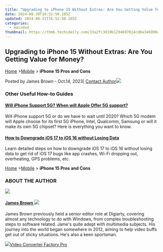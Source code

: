 ```yaml
---
title: "Upgrading to iPhone 15 Without Extras: Are You Getting Value for Money?"
date: 2024-08-30T16:52:50.105Z
updated: 2024-08-31T16:52:50.105Z
categories:
  - macxdvd
thumbnail: https://thmb.techidaily.com/33a2fc3d19b1294697014cd8a346990d81bbe0b373b3c35d45e36e3b5fdd2147.jpg
---
```


## Upgrading to iPhone 15 Without Extras: Are You Getting Value for Money?

[Home](https://tools.techidaily.com/macxdvd/products/) \>[Mobile](https://tools.techidaily.com/macxdvd/products/) \> **iPhone 15 Pros and Cons** 

Posted by James Brown - Oct.14, 2023| [Contact Author![](https://www.macxdvd.com/mobile/../troubleshoot-adobe/img/email.png)](https://tools.techidaily.com/macxdvd/products/) 



### Other Useful How-to Guides

#### [Will iPhone Support 5G? When will Apple Offer 5G support?](https://tools.techidaily.com/macxdvd/products/)

Will iPhone support 5G or do we have to wait until 2020? Which 5G modem will Apple choose for its first 5G iPhone, Intel, Qualcomm, Samsung or will it make its own 5G chipset? Here is everything you want to know.

#### [How to Downgrade iOS 17 to iOS 16 without Losing Data](https://tools.techidaily.com/macxdvd/products/)

Learn detailed steps on how to downgrade iOS 17 to iOS 16 without losing data to get rid of iOS 17 bugs like app crashes, Wi-Fi dropping out, overheating, GPS problems, etc.



[Home](https://tools.techidaily.com/macxdvd/products/) \>[Mobile](https://tools.techidaily.com/macxdvd/products/) \> **iPhone 15 Pros and Cons** 



### ABOUT THE AUTHOR

![](https://www.macxdvd.com/mobile/../mac-dvd-video-converter-how-to/howto_image/james.png)

#### [James Brown ![](https://www.macxdvd.com/mobile/../troubleshoot-adobe/img/tw.png)](https://tools.techidaily.com/macxdvd/products/)

James Brown previously held a senior editor role at Digiarty, covering almost any technology to do with Windows, from complex troubleshooting steps to software related. Jame's quite adept with multimedia subjects. His journey into the world began somewhere in 2012, aiming to help video buffs get out of sticky situations. He's also a keen sportsman.

<ins class="adsbygoogle"
     style="display:block"
     data-ad-format="autorelaxed"
     data-ad-client="ca-pub-7571918770474297"
     data-ad-slot="1223367746"></ins>



<ins class="adsbygoogle"
     style="display:block"
     data-ad-client="ca-pub-7571918770474297"
     data-ad-slot="8358498916"
     data-ad-format="auto"
     data-full-width-responsive="true"></ins>



<!-- affiliate ads begin -->
<a href="https://secure.2checkout.com/order/checkout.php?PRODS=4537547&QTY=1&AFFILIATE=108875&CART=1"><img src="https://secure.avangate.com/images/merchant/4b0a0290ad7df100b77e86839989a75e/products/vcfpro.png" border="0">Video Converter Factory Pro</a>
<!-- affiliate ads end -->